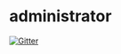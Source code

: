 # administrator

[![Gitter](https://badges.gitter.im/Join%20Chat.svg)](https://gitter.im/all-account-admin-manager-acction/administrator?utm_source=badge&utm_medium=badge&utm_campaign=pr-badge&utm_content=badge)